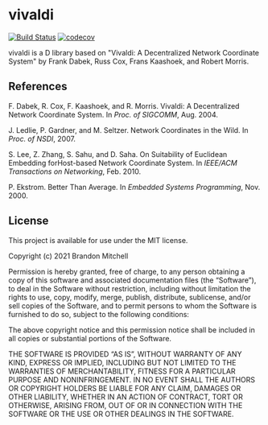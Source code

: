 # vivaldi

[![Build Status](https://travis-ci.com/bitbckt/vivaldi.svg?branch=master)](https://travis-ci.com/bitbckt/vivaldi)
[![codecov](https://codecov.io/gh/bitbckt/vivaldi/branch/master/graph/badge.svg?token=W1CUSL1E3N)](https://codecov.io/gh/bitbckt/vivaldi)

vivaldi is a D library based on "Vivaldi: A Decentralized Network
Coordinate System" by Frank Dabek, Russ Cox, Frans Kaashoek, and
Robert Morris.

## References

F. Dabek, R. Cox, F. Kaashoek, and R. Morris. Vivaldi: A Decentralized
Network Coordinate System. In _Proc. of SIGCOMM_, Aug. 2004.

J. Ledlie, P. Gardner, and M. Seltzer. Network Coordinates in the
Wild. In _Proc. of NSDI_, 2007.

S. Lee, Z. Zhang, S. Sahu, and D. Saha. On Suitability of Euclidean
Embedding forHost-based Network Coordinate System. In _IEEE/ACM
Transactions on Networking_, Feb. 2010.

P. Ekstrom. Better Than Average. In _Embedded Systems Programming_,
Nov. 2000.

## License

This project is available for use under the MIT license.

Copyright (c) 2021 Brandon Mitchell

Permission is hereby granted, free of charge, to any person obtaining
a copy of this software and associated documentation files (the
“Software”), to deal in the Software without restriction, including
without limitation the rights to use, copy, modify, merge, publish,
distribute, sublicense, and/or sell copies of the Software, and to
permit persons to whom the Software is furnished to do so, subject to
the following conditions:

The above copyright notice and this permission notice shall be
included in all copies or substantial portions of the Software.

THE SOFTWARE IS PROVIDED “AS IS”, WITHOUT WARRANTY OF ANY KIND,
EXPRESS OR IMPLIED, INCLUDING BUT NOT LIMITED TO THE WARRANTIES OF
MERCHANTABILITY, FITNESS FOR A PARTICULAR PURPOSE AND
NONINFRINGEMENT. IN NO EVENT SHALL THE AUTHORS OR COPYRIGHT HOLDERS BE
LIABLE FOR ANY CLAIM, DAMAGES OR OTHER LIABILITY, WHETHER IN AN ACTION
OF CONTRACT, TORT OR OTHERWISE, ARISING FROM, OUT OF OR IN CONNECTION
WITH THE SOFTWARE OR THE USE OR OTHER DEALINGS IN THE SOFTWARE.
